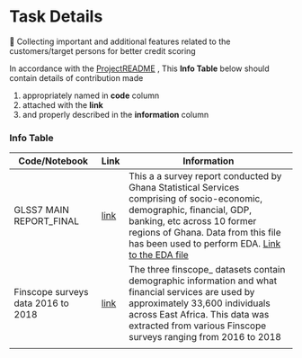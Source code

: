 # Task Details
:rocket: Collecting important and additional features related to the customers/target persons 
for better credit scoring

In accordance with the [ProjectREADME](../../../README.md#folder-overview) , This **Info Table** below should contain details of contribution made 

1. appropriately named in **code** column 
2. attached with the **link** 
3. and properly described in the **information** column

### Info Table 

|Code/Notebook |Link|  Information |
|----------|------|-----------------------------------------------|
|GLSS7 MAIN REPORT_FINAL|[link](https://github.com/OmdenaAI/omdena-ghana-creditworthiness/blob/main/src/tasks/task-1-data-collection/GLSS7%20MAIN%20REPORT_FINAL.pdf)|This a a survey report conducted by Ghana Statistical Services comprising of socio-economic, demographic, financial, GDP, banking, etc across 10 former regions of Ghana. Data from this file has been used to perform EDA. [Link to the EDA file](https://github.com/OmdenaAI/omdena-ghana-creditworthiness/blob/main/src/tasks/task-2-exploratorary-data-analysis/Ghana%20Living%20Standard%20Survey%207.ipynb)|
|Finscope surveys data 2016 to 2018|[link](https://zindi.africa/competitions/financial-inclusion-in-africa/data)|The three finscope_  datasets contain demographic information and what financial services are used by approximately 33,600 individuals across East Africa. This data was extracted from various Finscope surveys ranging from 2016 to 2018|
|          |      |                                               |
